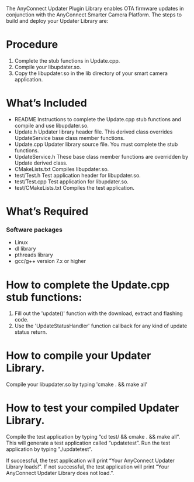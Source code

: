 The AnyConnect Updater Plugin Library enables OTA firmware updates in conjunction with the AnyConnect Smarter Camera Platform.
The steps to build and deploy your Updater Library are:

# Procedure

1. Complete the stub functions in Update.cpp.
2. Compile your libupdater.so.
3. Copy the libupdater.so in the lib directory of your smart camera application.


# What’s Included

- README            Instructions to complete the Update.cpp stub functions and compile and use libupdater.so.
- Update.h          Updater library header file.  This derived class overrides UpdateService base class member functions.
- Update.cpp        Updater library source file.  You must complete the stub functions.
- UpdateService.h   These base class member functions are overridden by Update derived class.
- CMakeLists.txt    Compiles libupdater.so.
- test/Test.h       Test application header for libupdater.so.
- test/Test.cpp     Test application for libupdater.so.
- test/CMakeLists.txt   Compiles the test application.


# What’s Required

### Software packages
- Linux
- dl library
- pthreads library 
- gcc/g++ version 7.x or higher


# How to complete the Update.cpp stub functions:

1. Fill out the 'update()' function with the download, extract and flashing code.
2. Use the 'UpdateStatusHandler' function callback for any kind of update status return.


# How to compile your Updater Library.

Compile your libupdater.so by typing 'cmake . && make all'

# How to test your compiled Updater Library.

Compile the test application by typing “cd test/ && cmake . && make all”.  This will generate a test application called “updatetest”. Run the test application by typing "./updatetest”.  

If successful, the test application will print “Your AnyConnect Updater Library loads!”.  If not successful, the test application will print “Your AnyConnect Updater Library does not load.”.

